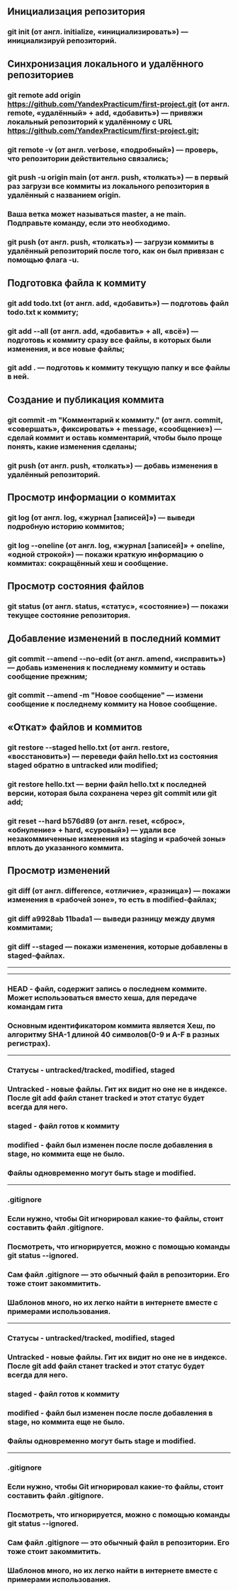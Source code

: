 ## Инициализация репозитория
### git init (от англ. initialize, «инициализировать») — инициализируй репозиторий.

## Синхронизация локального и удалённого репозиториев
### git remote add origin https://github.com/YandexPracticum/first-project.git (от англ. remote, «удалённый» + add, «добавить») — привяжи локальный репозиторий к удалённому с URL https://github.com/YandexPracticum/first-project.git;
### git remote -v (от англ. verbose, «подробный») — проверь, что репозитории действительно связались;
### git push -u origin main (от англ. push, «толкать») — в первый раз загрузи все коммиты из локального репозитория в удалённый с названием origin.
### Ваша ветка может называться master, а не main. Подправьте команду, если это необходимо.
### git push (от англ. push, «толкать») — загрузи коммиты в удалённый репозиторий после того, как он был привязан с помощью флага -u.

## Подготовка файла к коммиту
### git add todo.txt (от англ. add, «добавить») — подготовь файл todo.txt к коммиту;
### git add --all (от англ. add, «добавить» + all, «всё») — подготовь к коммиту сразу все файлы, в которых были изменения, и все новые файлы;
### git add . — подготовь к коммиту текущую папку и все файлы в ней.

## Создание и публикация коммита
### git commit -m "Комментарий к коммиту." (от англ. commit, «совершать», фиксировать» + message, «сообщение») — сделай коммит и оставь комментарий, чтобы было проще понять, какие изменения сделаны;
### git push (от англ. push, «толкать») — добавь изменения в удалённый репозиторий.

## Просмотр информации о коммитах
### git log (от англ. log, «журнал [записей]») — выведи подробную историю коммитов;
### git log --oneline (от англ. log, «журнал [записей]» + oneline, «одной строкой») — покажи краткую информацию о коммитах: сокращённый хеш и сообщение.

## Просмотр состояния файлов
### git status (от англ. status, «статус», «состояние») — покажи текущее состояние репозитория.

## Добавление изменений в последний коммит
### git commit --amend --no-edit (от англ. amend, «исправить») — добавь изменения к последнему коммиту и оставь сообщение прежним;
### git commit --amend -m "Новое сообщение" — измени сообщение к последнему коммиту на Новое сообщение.

## «Откат» файлов и коммитов
### git restore --staged hello.txt (от англ. restore, «восстановить») — переведи файл hello.txt из состояния staged обратно в untracked или modified;
### git restore hello.txt — верни файл hello.txt к последней версии, которая была сохранена через git commit или git add;
### git reset --hard b576d89 (от англ. reset, «сброс», «обнуление» + hard, «суровый») — удали все незакоммиченные изменения из staging и «рабочей зоны» вплоть до указанного коммита.

## Просмотр изменений
### git diff (от англ. difference, «отличие», «разница») — покажи изменения в «рабочей зоне», то есть в modified-файлах;
### git diff a9928ab 11bada1 — выведи разницу между двумя коммитами;
### git diff --staged — покажи изменения, которые добавлены в staged-файлах.
---
---
### HEAD - файл, содержит запись о последнем коммите. Может использоваться вместо хеша, для передаче командам гита
### Основным идентификатором коммита является Хеш, по алгоритму SHA-1 длиной 40 символов(0-9 и A-F в разных регистрах).
---
### Статусы - untracked/tracked, modified, staged
### Untracked - новые файлы. Гит их видит но оне не в индексе. После **git add** файл станет **tracked** и этот статус будет всегда для него.
### staged - файл готов к коммиту
### modified - файл был изменен после после добавления в stage, но коммита еще не было.
### Файлы одновременно могут быть stage и modified.
---
### .gitignore
### Если нужно, чтобы Git игнорировал какие-то файлы, стоит составить файл .gitignore.
### Посмотреть, что игнорируется, можно с помощью команды git status --ignored.
### Сам файл .gitignore — это обычный файл в репозитории. Его тоже стоит закоммитить.
### Шаблонов много, но их легко найти в интернете вместе с примерами использования.
---
### Статусы - untracked/tracked, modified, staged
### Untracked - новые файлы. Гит их видит но оне не в индексе. После **git add** файл станет **tracked** и этот статус будет всегда для него.
### staged - файл готов к коммиту
### modified - файл был изменен после после добавления в stage, но коммита еще не было.
### Файлы одновременно могут быть stage и modified.
---
### .gitignore
### Если нужно, чтобы Git игнорировал какие-то файлы, стоит составить файл .gitignore.
### Посмотреть, что игнорируется, можно с помощью команды git status --ignored.
### Сам файл .gitignore — это обычный файл в репозитории. Его тоже стоит закоммитить.
### Шаблонов много, но их легко найти в интернете вместе с примерами использования.

